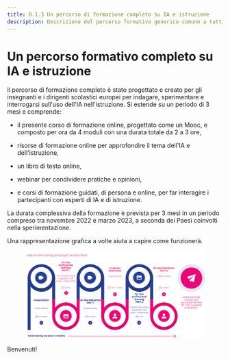 ```yaml
---
title: 0.1.3 Un percorso di formazione completo su IA e istruzione
description: Descrizione del percorso formativo generico comune a tutti i partner.
---
```

# Un percorso formativo completo su IA e istruzione

Il percorso di formazione completo è stato progettato e creato per gli insegnanti e i dirigenti scolastici europei per indagare, sperimentare e interrogarsi sull'uso dell'IA nell'istruzione. Si estende su un periodo di 3 mesi e comprende:

- il presente corso di formazione online, progettato come un Mooc, e composto per ora da 4 moduli con una durata totale da 2 a 3 ore,

- risorse di formazione online per approfondire il tema dell'IA e dell'istruzione,

- un libro di testo online,

- webinar per condividere pratiche e opinioni,

- e corsi di formazione guidati, di persona e online, per far interagire i partecipanti con esperti di IA e di istruzione.

La durata complessiva della formazione è prevista per 3 mesi in un periodo compreso tra novembre 2022 e marzo 2023, a seconda dei Paesi coinvolti nella sperimentazione.

Una rappresentazione grafica a volte aiuta a capire come funzionerà.

<figure>
  <img src="Images/AI4T-Training-pathway.png" alt="AI4T total project duration"/>
</figure>

Benvenuti!
